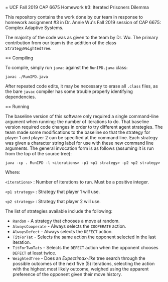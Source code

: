 = UCF Fall 2019 CAP 6675 Homework #3: Iterated Prisoners Dilemma

This repository contains the work done by our team in response to homework
assignment #3 in Dr. Annie Wu's Fall 2019 session of CAP 6675: Complex Adaptive
Systems.

The majority of the code was as given to the team by Dr. Wu. The primary
contribution from our team is the addition of the class `StrategyWeightedTree`.

== Compiling

To compile, simply run `javac` against the `RunIPD.java` class:

    javac ./RunIPD.java

After repeated code edits, it may be necessary to erase all `.class` files, as
the bare `javac` compiler has some trouble properly identifying dependencies.

== Running

The baseline version of this software only required a single command-line
argument when running: the number of iterations to do. That baseline version
required code changes in order to try different agent strategies. The team made
some modifications to the baseline so that the strategy for player 1 and player
2 can be specified at the command line. Each strategy was given a character
string label for use with these new command line arguments. The general
invocation form is as follows (assuming it is run from the top of the source
tree):

    java -cp . RunIPD -l <iterations> -p1 <p1 strategy> -p2 <p2 strategy>

Where:

`<iterations>`
: Number of iterations to run. Must be a positive integer.

`<p1 strategy>`
: Strategy that player 1 will use.

`<p2 strategy>`
: Strategy that player 2 will use.

The list of strategies available include the following:

* `Random` - A strategy that chooses a move at random.
* `AlwaysCooperate` - Always selects the `COOPERATE` action.
* `AlwaysDefect` - Always selects the `DEFECT` action.
* `TitForTat` - Selects the same action the opponent selected in the last
  iteration.
* `TitForTwoTats` - Selects the `DEFECT` action when the opponent chooses
  `DEFECT` at least twice.
* `WeightedTree` - Does an *Expectimax-like* tree search through the possible
  outcomes of the next five (5) iterations, selecting the action with the
  highest most likely outcome, weighed using the apparent preference of the
  opponent given their move history.

